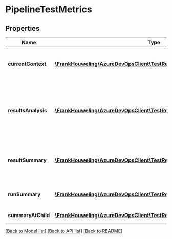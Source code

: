# PipelineTestMetrics

## Properties
Name | Type | Description | Notes
------------ | ------------- | ------------- | -------------
**currentContext** | [**\FrankHouweling\AzureDevOpsClient\TestResults\Model\PipelineReference**](PipelineReference.md) | Reference of Pipeline instance for which test summary is calculated. | [optional] 
**resultsAnalysis** | [**\FrankHouweling\AzureDevOpsClient\TestResults\Model\ResultsAnalysis**](ResultsAnalysis.md) | This is the return value for metric ResultsAnalysis Results insights which include failure analysis, increase/decrease in results count analysis. | [optional] 
**resultSummary** | [**\FrankHouweling\AzureDevOpsClient\TestResults\Model\ResultSummary**](ResultSummary.md) | This is the return value for metric ResultSummary Results summary based on results outcome. | [optional] 
**runSummary** | [**\FrankHouweling\AzureDevOpsClient\TestResults\Model\RunSummary**](RunSummary.md) | This is the return value for metric RunSummary Run summary. | [optional] 
**summaryAtChild** | [**\FrankHouweling\AzureDevOpsClient\TestResults\Model\PipelineTestMetrics[]**](PipelineTestMetrics.md) | Summary at child node. | [optional] 

[[Back to Model list]](../README.md#documentation-for-models) [[Back to API list]](../README.md#documentation-for-api-endpoints) [[Back to README]](../README.md)


